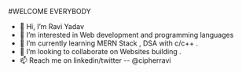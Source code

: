 #WELCOME EVERYBODY

- 👋 Hi, I’m Ravi Yadav
- 👀 I’m interested in Web development and programming languages
- 🌱 I’m currently learning MERN Stack , DSA with c/c++ .
- 💞️ I’m looking to collaborate on Websites building .
- 📫 Reach me on linkedin/twitter -- @cipherravi

